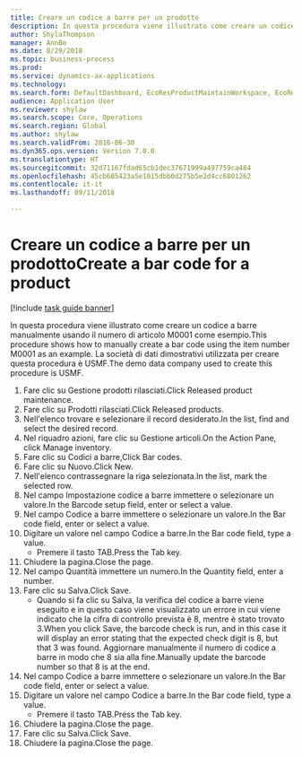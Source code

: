 ```yaml
--- 
title: Creare un codice a barre per un prodotto
description: In questa procedura viene illustrato come creare un codice a barre manualmente usando il numero di articolo M0001 come esempio.
author: ShylaThompson
manager: AnnBe
ms.date: 8/29/2018
ms.topic: business-process
ms.prod: 
ms.service: dynamics-ax-applications
ms.technology: 
ms.search.form: DefaultDashboard, EcoResProductMaintainWorkspace, EcoResProductOpenCasesFormPart, EcoResProductDetailsExtended, InventItemBarcode, InventItemBarcodeLookup
audience: Application User
ms.reviewer: shylaw
ms.search.scope: Core, Operations
ms.search.region: Global
ms.author: shylaw
ms.search.validFrom: 2016-06-30
ms.dyn365.ops.version: Version 7.0.0
ms.translationtype: HT
ms.sourcegitcommit: 32d71167fdad65cb1dec37671999a497759ca484
ms.openlocfilehash: 45cb605423a5e1015dbb0d275b5e2d4cc6801262
ms.contentlocale: it-it
ms.lasthandoff: 09/11/2018

---
```

# <a name="create-a-bar-code-for-a-product"></a><span data-ttu-id="3b96c-103">Creare un codice a barre per un prodotto</span><span class="sxs-lookup"><span data-stu-id="3b96c-103">Create a bar code for a product</span></span>

[!include [task guide banner](../../includes/task-guide-banner.md)]

<span data-ttu-id="3b96c-104">In questa procedura viene illustrato come creare un codice a barre manualmente usando il numero di articolo M0001 come esempio.</span><span class="sxs-lookup"><span data-stu-id="3b96c-104">This procedure shows how to manually create a bar code using the item number M0001 as an example.</span></span> <span data-ttu-id="3b96c-105">La società di dati dimostrativi utilizzata per creare questa procedura è USMF.</span><span class="sxs-lookup"><span data-stu-id="3b96c-105">The demo data company used to create this procedure is USMF.</span></span>

1. <span data-ttu-id="3b96c-106">Fare clic su Gestione prodotti rilasciati.</span><span class="sxs-lookup"><span data-stu-id="3b96c-106">Click Released product maintenance.</span></span>
2. <span data-ttu-id="3b96c-107">Fare clic su Prodotti rilasciati.</span><span class="sxs-lookup"><span data-stu-id="3b96c-107">Click Released products.</span></span>
3. <span data-ttu-id="3b96c-108">Nell'elenco trovare e selezionare il record desiderato.</span><span class="sxs-lookup"><span data-stu-id="3b96c-108">In the list, find and select the desired record.</span></span>
4. <span data-ttu-id="3b96c-109">Nel riquadro azioni, fare clic su Gestione articoli.</span><span class="sxs-lookup"><span data-stu-id="3b96c-109">On the Action Pane, click Manage inventory.</span></span>
5. <span data-ttu-id="3b96c-110">Fare clic su Codici a barre,</span><span class="sxs-lookup"><span data-stu-id="3b96c-110">Click Bar codes.</span></span>
6. <span data-ttu-id="3b96c-111">Fare clic su Nuovo.</span><span class="sxs-lookup"><span data-stu-id="3b96c-111">Click New.</span></span>
7. <span data-ttu-id="3b96c-112">Nell'elenco contrassegnare la riga selezionata.</span><span class="sxs-lookup"><span data-stu-id="3b96c-112">In the list, mark the selected row.</span></span>
8. <span data-ttu-id="3b96c-113">Nel campo Impostazione codice a barre immettere o selezionare un valore.</span><span class="sxs-lookup"><span data-stu-id="3b96c-113">In the Barcode setup field, enter or select a value.</span></span>
9. <span data-ttu-id="3b96c-114">Nel campo Codice a barre immettere o selezionare un valore.</span><span class="sxs-lookup"><span data-stu-id="3b96c-114">In the Bar code field, enter or select a value.</span></span>
10. <span data-ttu-id="3b96c-115">Digitare un valore nel campo Codice a barre.</span><span class="sxs-lookup"><span data-stu-id="3b96c-115">In the Bar code field, type a value.</span></span>
    * <span data-ttu-id="3b96c-116">Premere il tasto TAB.</span><span class="sxs-lookup"><span data-stu-id="3b96c-116">Press the Tab key.</span></span>  
11. <span data-ttu-id="3b96c-117">Chiudere la pagina.</span><span class="sxs-lookup"><span data-stu-id="3b96c-117">Close the page.</span></span>
12. <span data-ttu-id="3b96c-118">Nel campo Quantità immettere un numero.</span><span class="sxs-lookup"><span data-stu-id="3b96c-118">In the Quantity field, enter a number.</span></span>
13. <span data-ttu-id="3b96c-119">Fare clic su Salva.</span><span class="sxs-lookup"><span data-stu-id="3b96c-119">Click Save.</span></span>
    * <span data-ttu-id="3b96c-120">Quando si fa clic su Salva, la verifica del codice a barre viene eseguito e in questo caso viene visualizzato un errore in cui viene indicato che la cifra di controllo prevista è 8, mentre è stato trovato 3.</span><span class="sxs-lookup"><span data-stu-id="3b96c-120">When you click Save, the barcode check is run, and in this case it will display an error stating that the expected check digit is 8, but that 3 was found.</span></span> <span data-ttu-id="3b96c-121">Aggiornare manualmente il numero di codice a barre in modo che 8 sia alla fine.</span><span class="sxs-lookup"><span data-stu-id="3b96c-121">Manually update the barcode number so that 8 is at the end.</span></span>  
14. <span data-ttu-id="3b96c-122">Nel campo Codice a barre immettere o selezionare un valore.</span><span class="sxs-lookup"><span data-stu-id="3b96c-122">In the Bar code field, enter or select a value.</span></span>
15. <span data-ttu-id="3b96c-123">Digitare un valore nel campo Codice a barre.</span><span class="sxs-lookup"><span data-stu-id="3b96c-123">In the Bar code field, type a value.</span></span>
    * <span data-ttu-id="3b96c-124">Premere il tasto TAB.</span><span class="sxs-lookup"><span data-stu-id="3b96c-124">Press the Tab key.</span></span>  
16. <span data-ttu-id="3b96c-125">Chiudere la pagina.</span><span class="sxs-lookup"><span data-stu-id="3b96c-125">Close the page.</span></span>
17. <span data-ttu-id="3b96c-126">Fare clic su Salva.</span><span class="sxs-lookup"><span data-stu-id="3b96c-126">Click Save.</span></span>
18. <span data-ttu-id="3b96c-127">Chiudere la pagina.</span><span class="sxs-lookup"><span data-stu-id="3b96c-127">Close the page.</span></span>


